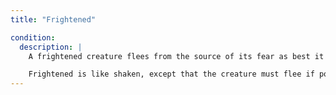 ```yaml
---
title: "Frightened"

condition:
  description: |
    A frightened creature flees from the source of its fear as best it can. If unable to flee, it may fight. A frightened creature takes a -2 penalty on all attack rolls, saving throws, skill checks, and ability checks. A frightened creature can use special abilities, including spells, to flee; indeed, the creature must use such means if they are the only way to escape.

    Frightened is like shaken, except that the creature must flee if possible. Panicked is a more extreme state of fear.
---
```

